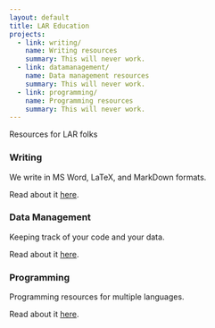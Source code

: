 ```yaml
---
layout: default
title: LAR Education
projects:
  - link: writing/
    name: Writing resources
    summary: This will never work.
  - link: datamanagement/
    name: Data management resources
    summary: This will never work.
  - link: programming/
    name: Programming resources
    summary: This will never work.
---
```


Resources for LAR folks

### Writing

We write in MS Word, LaTeX, and MarkDown formats.

Read about it [here](writing).

### Data Management

Keeping track of your code and your data.

Read about it [here](datamanagement).

### Programming

Programming resources for multiple languages.

Read about it [here](programming).
